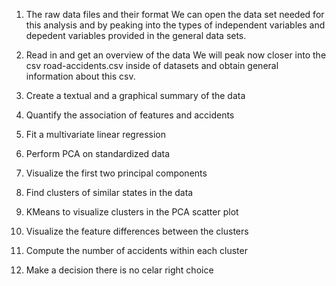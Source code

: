 1. The raw data files and their format
We can open the data set needed for this analysis and by peaking into the types of independent variables and depedent variables provided in the general data sets. 

2. Read in and get an overview of the data
We will peak now closer into the csv road-accidents.csv inside of datasets and obtain general information about this csv.

3. Create a textual and a graphical summary of the data

4. Quantify the association of features and accidents

5. Fit a multivariate linear regression

6. Perform PCA on standardized data

7. Visualize the first two principal components

8. Find clusters of similar states in the data

9. KMeans to visualize clusters in the PCA scatter plot

10. Visualize the feature differences between the clusters

11. Compute the number of accidents within each cluster

12. Make a decision there is no celar right choice

